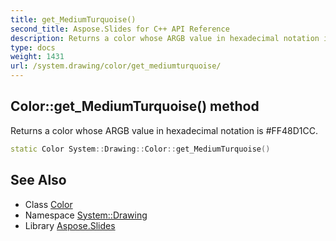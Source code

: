 ```yaml
---
title: get_MediumTurquoise()
second_title: Aspose.Slides for C++ API Reference
description: Returns a color whose ARGB value in hexadecimal notation is #FF48D1CC.
type: docs
weight: 1431
url: /system.drawing/color/get_mediumturquoise/
---
```

## Color::get_MediumTurquoise() method


Returns a color whose ARGB value in hexadecimal notation is #FF48D1CC.

```cpp
static Color System::Drawing::Color::get_MediumTurquoise()
```

## See Also

* Class [Color](../)
* Namespace [System::Drawing](../../)
* Library [Aspose.Slides](../../../)
